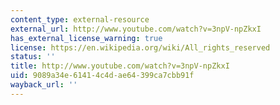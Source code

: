 ```yaml
---
content_type: external-resource
external_url: http://www.youtube.com/watch?v=3npV-npZkxI
has_external_license_warning: true
license: https://en.wikipedia.org/wiki/All_rights_reserved
status: ''
title: http://www.youtube.com/watch?v=3npV-npZkxI
uid: 9089a34e-6141-4c4d-ae64-399ca7cbb91f
wayback_url: ''
---
```


